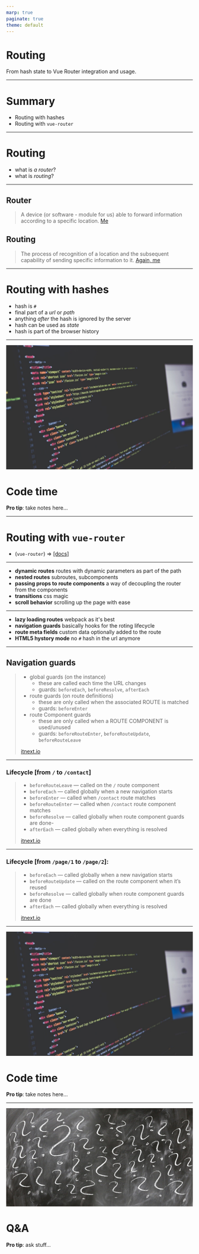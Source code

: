 ```yaml
---
marp: true
paginate: true
theme: default
---
```


# Routing

From hash state to Vue Router integration and usage.

---

# Summary

- Routing with hashes
- Routing with `vue-router`

---

# Routing

- what is *a router*?
- what is *routing*?

---

## Router
> A device (or software - module for us) able to forward information according to a specific location.
[Me]()

## Routing
> The process of recognition of a location and the subsequent capability of sending specific information to it.
[Again, me]()

---

# Routing with hashes

- hash is `#`
- final part of a *url* or *path*
- anything *after* the hash is ignored by the server
- hash can be used as *state*
- hash is part of the browser history

---

![bg left](/assets/docs/code.jpg)

# Code time

**Pro tip**: take notes here...

---

# Routing with `vue-router`

- (`vue-router`) => [[docs]](https://router.vuejs.org/)

---

- **dynamic routes**
routes with dynamic parameters as part of the path
- **nested routes** 
subroutes, subcomponents
- **passing props to route components**
a way of decoupling the router from the components
- **transitions**
css magic
- **scroll behavior**
scrolling up the page with ease

--- 

- **lazy loading routes**
webpack as it's best
- **navigation guards**
basically hooks for the roting lifecycle
- **route meta fields**
custom data optionally added to the route
- **HTML5 hystory mode**
no `#` hash in the url anymore

---

## Navigation guards

> - global guards (on the instance)
>   - these are called each time the URL changes
>   - guards: `beforeEach`, `beforeResolve`, `afterEach`
> - route guards (on route definitions)
>   - these are only called when the associated ROUTE is matched
>   - guards: `beforeEnter`
> - route Component guards
>   - these are only called when a ROUTE COMPONENT is used/unused
>   - guards: `beforeRouteEnter`, `beforeRouteUpdate`, `beforeRouteLeave`
>
>[itnext.io](https://itnext.io/yes-this-is-how-vue-router-guards-work-when-to-use-them-ed7e34946211)

---

### Lifecycle [from `/` to `/contact`]
>- `beforeRouteLeave` — called on the `/` route component
>- `beforeEach` — called globally when a new navigation starts
>- `beforeEnter` — called when `/contact` route matches
>- `beforeRouteEnter` — called when `/contact` route component matches
>- `beforeResolve` — called globally when route component guards are done- 
>- `afterEach` — called globally when everything is resolved
>
>[itnext.io](https://itnext.io/yes-this-is-how-vue-router-guards-work-when-to-use-them-ed7e34946211)

--- 

### Lifecycle [from `/page/1` to `/page/2`]:
>- `beforeEach` — called globally when a new navigation starts
>- `beforeRouteUpdate` — called on the route component when it’s reused
>- `beforeResolve` — called globally when route component guards are done
>- `afterEach` — called globally when everything is resolved
>
>[itnext.io](https://itnext.io/yes-this-is-how-vue-router-guards-work-when-to-use-them-ed7e34946211)

---

![bg left](/assets/docs/code.jpg)

# Code time

**Pro tip**: take notes here...

---

![bg left](/assets/docs/qea.jpg)

# Q&A

**Pro tip**: ask stuff...
